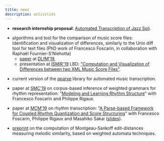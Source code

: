 ```yaml
---
title: news
description: activities
---
```


* **research internship proposal**: [Automated Transcription of Jazz Soli](files/AutomatedTranscriptionJazzSoli.pdf).

  

- algorithms and tool for the comparison of music score files: identification and visualization of differences, similarly to the Unix diff tool for text files (PhD work of Francesco Foscarin, in collaboration with Raphaël Fournier-S’Niehotta)
  - [paper](https://hal.inria.fr/hal-02267454) at [DLfM'19](https://dlfm.web.ox.ac.uk),
  - presentation at [ISMIR'19](https://ismir2019.ewi.tudelft.nl) LBD: ["Computation and Visualization of Differences between two XML Music Score Files"](https://hal.inria.fr/hal-02309923).



* current version of the [qparse](https://gitlab.inria.fr/qparse/qparselib) library for automated music transcription.

* paper at [SMC'19](http://smc2019.uma.es) on corpus-based inference of weighted grammars for rhythm representation: "[Modeling and Learning Rhythm Structure](https://hal.inria.fr/hal-02024437)" with Francesco Foscarin and Philippe Rigaux.

* paper at [MCM'19](https://mcm19.etsisi.upm.es) on rhythm transcription: "[A Parse-based Framework for Coupled Rhythm Quantization and Score Structuring](https://hal.inria.fr/hal-01988990)" with Francesco Foscarin, Philippe Rigaux and Masahiko Sakai ([slides](https://hal.inria.fr/hal-01988990v2/file/MCM-qparse-slides.pdf)).

* [preprint](https://hal.inria.fr/hal-01857267) on the computation of Montgeau-Sankoff edit-distances measuring melodic similarity, based on weighted automata techniques.

  
